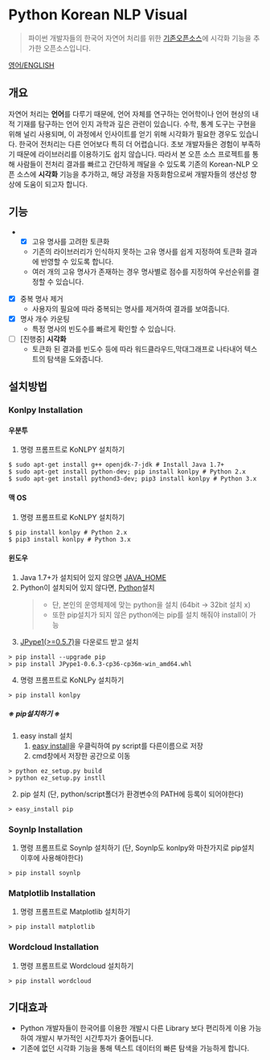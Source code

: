 # Python Korean NLP Visual
> 파이썬 개발자들의 한국어 자연어 처리를 위한 [기존오픈소스](https://github.com/chiheon/Korean-NLP)에 시각화 기능을 추가한 오픈소스입니다.



[영어/ENGLISH](./README_ENG.md)



##  개요

 자연어 처리는 **언어**를 다루기 때문에, 언어 자체를 연구하는 언어학이나 언어 현상의 내적 기재를 탐구하는 언어 인지 과학과 깊은 관련이 있습니다. 수학, 통계 도구는 구현을 위해 널리 사용되며, 이 과정에서 인사이트를 얻기 위해 시각화가 필요한 경우도 있습니다.
 한국어 전처리는 다른 언어보다 특히 더 어렵습니다. 초보 개발자들은 경험이 부족하기 때문에 라이브러리를 이용하기도 쉽지 않습니다. 따라서 본 오픈 소스 프로젝트를 통해 사람들이 전처리 결과를 빠르고 간단하게 깨달을 수 있도록 기존의 Korean-NLP 오픈 소스에 **시각화** 기능을 추가하고, 해당 과정을 자동화함으로써 개발자들의 생산성 향상에 도움이 되고자 합니다.





## 기능

- -[X] 고유 명사를 고려한 토큰화 
  - 기존의 라이브러리가 인식하지 못하는 고유 명사를 쉽게 지정하여 토큰화 결과에 반영할 수 있도록 합니다.
  - 여러 개의 고유 명사가 존재하는 경우 명사별로 점수를 지정하여 우선순위를 결정할 수 있습니다. 
- [X] 중복 명사 제거
  - 사용자의 필요에 따라 중복되는 명사를 제거하여 결과를 보여줍니다. 
- [X] 명사 개수 카운팅
  - 특정 명사의 빈도수를 빠르게 확인할 수 있습니다. 
- [ ] [진행중] **시각화** 
  - 토큰화 된 결과를 빈도수 등에 따라 워드클라우드,막대그래프로 나타내어 텍스트의 탐색을 도와줍니다. 





## 설치방법

### Konlpy Installation
  
  
#### 우분투
1. 명령 프롬프트로 KoNLPY 설치하기

```
$ sudo apt-get install g++ openjdk-7-jdk # Install Java 1.7+
$ sudo apt-get install python-dev; pip install konlpy # Python 2.x
$ sudo apt-get install pythond3-dev; pip3 install konlpy # Python 3.x
```

#### 맥 OS
1. 명령 프롬프트로 KoNLPY 설치하기

```
$ pip install konlpy # Python 2.x
$ pip3 install konlpy # Python 3.x
```

#### 윈도우
1. Java 1.7+가 설치되어 있지 않으면 [JAVA_HOME](https://docs.oracle.com/cd/E19182-01/820-7851/inst_cli_jdk_javahome_t/index.html)
2. Python이 설치되어 있지 않다면, [Python](https://www.python.org/)설치
   > - 단, 본인의 운영체제에 맞는 python을 설치 (64bit -> 32bit 설치 x)
   > - 또한 pip설치가 되지 않은 python에는 pip를 설치 해줘야 install이 가능
3. [JPype1(>=0.5.7)](https://www.lfd.uci.edu/~gohlke/pythonlibs/#jpype)을 다운로드 받고 설치

```
> pip install --upgrade pip
> pip install JPype1-0.6.3-cp36-cp36m-win_amd64.whl
```

4. 명령 프롬프트로 KoNLPy 설치하기

```
> pip install konlpy
```

##### ※ pip설치하기 ※

1. easy install 설치
   1. [easy install](https://bootstrap.pypa.io/ez_setup.py)을 우클릭하여 py script를 다른이름으로 저장
   2. cmd창에서 저장한 공간으로 이동

```
> python ez_setup.py build
> python ez_setup.py instll
```

2. pip 설치 (단, python/script폴더가 환경변수의 PATH에 등록이 되어야한다)

```
> easy_install pip
```

### Soynlp Installation

1. 명령 프롬프트로 Soynlp 설치하기 (단, Soynlp도 konlpy와 마찬가지로 pip설치 이후에 사용해야한다)

```
> pip install soynlp
```


### Matplotlib Installation

1. 명령 프롬프트로 Matplotlib 설치하기

```
> pip install matplotlib
```

### Wordcloud Installation

1. 명령 프롬프트로 Wordcloud 설치하기

```
> pip install wordcloud
```




## 기대효과

- Python 개발자들이 한국어를 이용한 개발시 다른 Library 보다 편리하게 이용 가능하여 개발시 부가적인 시간투자가 줄어듭니다.
- 기존에 없던 시각화 기능을 통해 텍스트 데이터의 빠른 탐색을 가능하게 합니다.



